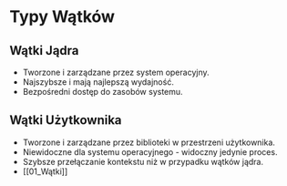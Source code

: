 # Typy Wątków

## Wątki Jądra
- Tworzone i zarządzane przez system operacyjny.
- Najszybsze i mają najlepszą wydajność.
- Bezpośredni dostęp do zasobów systemu.

## Wątki Użytkownika
- Tworzone i zarządzane przez biblioteki w przestrzeni użytkownika.
- Niewidoczne dla systemu operacyjnego - widoczny jedynie proces.
- Szybsze przełączanie kontekstu niż w przypadku wątków jądra.
- [[01_Wątki]]
